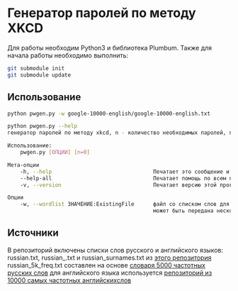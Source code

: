 # Генератор паролей по методу XKCD
Для работы необходим Python3 и библиотека Plumbum.
Также для начала работы необходимо выполнить:
```bash
git submodule init
git submodule update
```

## Использование
```bash
python pwgen.py -w google-10000-english/google-10000-english.txt 
```

```bash
python pwgen.py --help
генератор паролей по методу xkcd, n - количество необходимых паролей, при n=0 генератор будет выдавать ноые пароли по нажатию enter

Использование:
    pwgen.py [ОПЦИИ] [n=0]

Мета-опции
    -h, --help                                Печатает это сообщение и выходит
    --help-all                                Печатает помощь по всем подкомандам и выходит
    -v, --version                             Печатает версию этой программы и выходит

Опции
    -w, --wordlist ЗНАЧЕНИЕ:ExistingFile      файл со списком слов для генерации пароля; по умолчанию - 'russian_.txt';
                                              может быть передана несколько раз
```

## Источники
В репозиторий включены списки слов русского и английского языков:
russian.txt, russian_.txt и russian_surnames.txt из [этого репозитория](https://github.com/danakt/russian-words)
russian_5k_freq.txt составлен на основе [словаря 5000 частотных русских слов](http://www.artint.ru/projects/frqlist.php)
для английского языка используется [репозиторий из 10000 самых частотных английскихслов](https://github.com/first20hours/google-10000-english)

